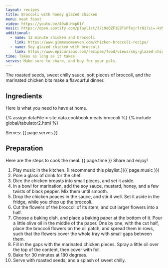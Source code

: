 ```yaml
---
layout: recipes
title: Broccoli with honey glazed chicken
menu: meat feast
video: https://youtu.be/49wU-HxpK1Y
music: https://open.spotify.com/playlist/37i9dQZF1E8TxPTejrlr81?si=-kV5aNERRXaMfq0WuERfvw
additional:
  - name: 12 minute chicken and broccoli
    link: https://www.gimmesomeoven.com/chicken-broccoli-recipe/
  - name: Soy glazed chicken with broccoli
    link: https://www.epicurious.com/recipes/food/views/soy-glazed-chicken-with-broccoli
time: Takes as long as it takes.
serves: Make sure to share, and buy for your pals.
---
```


The roasted seeds, sweet chilly sauce, soft pieces of broccoli, and the marinated chicken bits make a flavourful dinner.
<!-- excerpt-end -->

## Ingredients

Here is what you need to have at home.


{% assign dataFile = site.data.cookbook.meats.broccoli %}
{% include global/tabulator2.html %}


Serves: {{ page.serves }}

## Preparation

Here are the steps to cook the meal. {{ page.time }} Share and enjoy!

1. Play music in the kitchen. [I recommend this playlist.]({{ page.music }})
2. Pore a glass of drink for the chef.
3. Dice the chicken breasts into small pieces, and set it aside.
4. In a bowl for marination, add the soy sauce, mustard, honey, and a few twists of black pepper. Mix them until smooth.
5. Drop the chicken peaces in the sauce, and stir it well. Set it aside in the fridge, while you chop up the broccoli.
6. Cut the flowers of the broccoli of its stem, and cut larger flowers into a half.
7. Choose a baking dish, and  place a baking paper at the bottom of it. Pour a little olive oil in the middle of the paper. One by one, with the cut half, place the broccoli flowers on the oil patch, and spread them in rows, such that the flowers cover the whole tray with small gaps between them.
8. Fill in the gaps with the marinated chicken pieces. Spray a little oil over the top of the content, then cover with foil.
9. Bake for 30 minutes at 180 degrees.
10. Serve with roasted seeds, and a splash of sweet chilly.